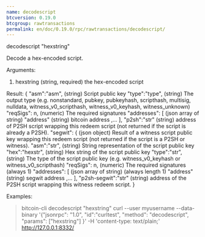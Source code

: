 ```yaml
---
name: decodescript
btcversion: 0.19.0
btcgroup: rawtransactions
permalink: en/doc/0.19.0/rpc/rawtransactions/decodescript/
---
```


decodescript "hexstring"

Decode a hex-encoded script.

Arguments:
1. hexstring    (string, required) the hex-encoded script

Result:
{
  "asm":"asm",          (string) Script public key
  "type":"type",        (string) The output type (e.g. nonstandard, pubkey, pubkeyhash, scripthash, multisig, nulldata, witness_v0_scripthash, witness_v0_keyhash, witness_unknown)
  "reqSigs": n,         (numeric) The required signatures
  "addresses": [        (json array of string)
     "address"          (string) bitcoin address
     ,...
  ],
  "p2sh":"str"          (string) address of P2SH script wrapping this redeem script (not returned if the script is already a P2SH).
  "segwit": {           (json object) Result of a witness script public key wrapping this redeem script (not returned if the script is a P2SH or witness).
    "asm":"str",        (string) String representation of the script public key
    "hex":"hexstr",     (string) Hex string of the script public key
    "type":"str",       (string) The type of the script public key (e.g. witness_v0_keyhash or witness_v0_scripthash)
    "reqSigs": n,       (numeric) The required signatures (always 1)
    "addresses": [      (json array of string) (always length 1)
      "address"         (string) segwit address
       ,...
    ],
    "p2sh-segwit":"str" (string) address of the P2SH script wrapping this witness redeem script.
}

Examples:
> bitcoin-cli decodescript "hexstring"
> curl --user myusername --data-binary '{"jsonrpc": "1.0", "id":"curltest", "method": "decodescript", "params": ["hexstring"] }' -H 'content-type: text/plain;' http://127.0.0.1:8332/


